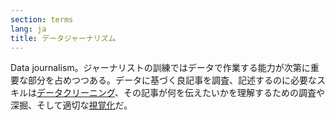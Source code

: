 ```yaml
---
section: terms
lang: ja
title: データジャーナリズム
---
```


Data journalism。ジャーナリストの訓練ではデータで作業する能力が次第に重要な部分を占めつつある。データに基づく良記事を調査、記述するのに必要なスキルは[データクリーニング](/glossary/ja/terms/data-cleaning/)、その記事が何を伝えたいかを理解するための調査や深掘、そして適切な[視覚化](/glossary/ja/terms/visualisation)だ。
